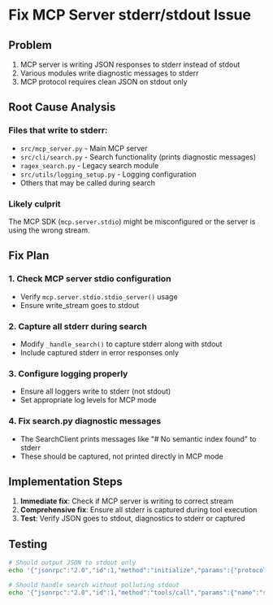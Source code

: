 # Fix MCP Server stderr/stdout Issue

## Problem
1. MCP server is writing JSON responses to stderr instead of stdout
2. Various modules write diagnostic messages to stderr
3. MCP protocol requires clean JSON on stdout only

## Root Cause Analysis

### Files that write to stderr:
- `src/mcp_server.py` - Main MCP server
- `src/cli/search.py` - Search functionality (prints diagnostic messages)
- `ragex_search.py` - Legacy search module
- `src/utils/logging_setup.py` - Logging configuration
- Others that may be called during search

### Likely culprit
The MCP SDK (`mcp.server.stdio`) might be misconfigured or the server is using the wrong stream.

## Fix Plan

### 1. Check MCP server stdio configuration
- Verify `mcp.server.stdio.stdio_server()` usage
- Ensure write_stream goes to stdout

### 2. Capture all stderr during search
- Modify `_handle_search()` to capture stderr along with stdout
- Include captured stderr in error responses only

### 3. Configure logging properly
- Ensure all loggers write to stderr (not stdout)
- Set appropriate log levels for MCP mode

### 4. Fix search.py diagnostic messages
- The SearchClient prints messages like "# No semantic index found" to stderr
- These should be captured, not printed directly in MCP mode

## Implementation Steps

1. **Immediate fix**: Check if MCP server is writing to correct stream
2. **Comprehensive fix**: Ensure all stderr is captured during tool execution
3. **Test**: Verify JSON goes to stdout, diagnostics to stderr or captured

## Testing
```bash
# Should output JSON to stdout only
echo '{"jsonrpc":"2.0","id":1,"method":"initialize","params":{"protocolVersion":"0.1.0","capabilities":{},"clientInfo":{"name":"test","version":"1.0"}}}' | ragex-mcp

# Should handle search without polluting stdout
echo '{"jsonrpc":"2.0","id":1,"method":"tools/call","params":{"name":"search_code","arguments":{"query":"test"}}}' | ragex-mcp
```